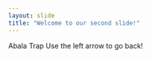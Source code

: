 ```yaml
---
layout: slide
title: "Welcome to our second slide!"
---
```

Abala Trap
Use the left arrow to go back!
